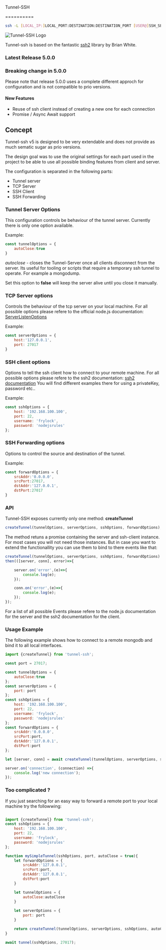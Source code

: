 Tunnel-SSH

==========

```bash
ssh -L [LOCAL_IP:]LOCAL_PORT:DESTINATION:DESTINATION_PORT [USER@]SSH_SERVER
```
  

![Tunnel-SSH Logo](http://i.imgur.com/I5PRnDD.jpg)

  

Tunnel-ssh is based on the fantastic [ssh2](https://github.com/mscdex/ssh2) library by Brian White.
  



### Latest Release 5.0.0

  

### Breaking change in 5.0.0

Please note that release 5.0.0 uses a complete different approch for configuration and is not compatible to prio versions.

#### New Features
* Reuse of ssh client instead of creating a new one for each connection
* Promise / Async Await support

## Concept

Tunnel-ssh v5 is designed to be very extendable and does not provide as much sematic sugar as prio versions.

The design goal was to use the original settings for each part used in the project to be able to use all possible binding features from client and server.

The configuration is separated in the following parts:

* Tunnel server
* TCP Server
* SSH Client
* SSH Forwarding

### Tunnel Server Options

This configuration controls be behaviour of the tunnel server.
Currently there is only one option available.

Example:

```js
const tunnelOptions = {
	autoClose:true
}
```

*autoclose* - closes the Tunnel-Server once all clients disconnect from the server.
Its useful for tooling or scripts that require a temporary ssh tunnel to operate.
For example a mongodump.

Set this option to **false** will keep the server alive until you close it manually.

### TCP Server options

Controls the behaviour of the tcp server on your local machine. 
For all possible options please refere to the official node.js documentation: 
[ServerListenOptions](https://nodejs.org/api/net.html#serverlistenoptions-callback)

Example:

```js
const serverOptions = {
	host:'127.0.0.1',
	port: 27017
}
```


### SSH client options
Options to tell the ssh client how to connect to your remote machine.
For all possible options please refere to the ssh2 documentation:
[ssh2 documentation](https://www.npmjs.com/package/ssh2#installation)
You will find different examples there for using a privateKey, password etc..

Example:

```js
const sshOptions = {
	host: '192.168.100.100',
	port: 22,
	username: 'frylock',
	password: 'nodejsrules'
};
```

### SSH Forwarding options
Options to control the source and destination of the tunnel. 

Example:

```js
const forwardOptions = {
	srcAddr:'0.0.0.0',
	srcPort:27017,
	dstAddr:'127.0.0.1',
	dstPort:27017
}
```


### API

Tunnel-SSH exposes currently only  one method: **createTunnel**

```js
createTunnel(tunnelOptions, serverOptions, sshOptions, forwardOptions);
```

The method retuns a promise containing the server and ssh-client instance. For most cases you will not need those instances. But in case you want to extend the functionallity you can use them to 
bind to there events like that: 

```js
createTunnel(tunnelOptions, serverOptions, sshOptions, forwardOptions).
then(([server, conn], error)=>{

    server.on('error',(e)=>{
        console.log(e);
    });

    conn.on('error',(e)=>{
        console.log(e);
    });
});
```

For a list of all possible Events please refere to the node.js documentation for the server and the ssh2 documentation for the client.


### Usage Example

The following example shows how to connect to a remote mongodb and bind it to all local interfaces. 

```js
import {createTunnel} from 'tunnel-ssh';

const port = 27017;

const tunnelOptions = {
	autoClose:true
};
const serverOptions = {
	port: port
};
const sshOptions = {
	host: '192.168.100.100',
	port: 22,
	username: 'frylock',
	password: 'nodejsrules'
};
const forwardOptions = {
	srcAddr:'0.0.0.0',
	srcPort:port,
	dstAddr:'127.0.0.1',
	dstPort:port
};

let [server, conn] = await createTunnel(tunnelOptions, serverOptions, sshOptions, forwardOptions);

server.on('connection', (connection) =>{
    console.log('new connection');
});
```

### Too complicated ?

If you just searching for an easy way to forward a remote port to your local machine try the followwing:

```js

import {createTunnel} from 'tunnel-ssh';
const sshOptions = {
	host: '192.168.100.100',
	port: 22,
	username: 'frylock',
	password: 'nodejsrules'
};

function mySimpleTunnel(sshOptions, port, autoClose = true){
    let forwardOptions = {
        srcAddr:'127.0.0.1',
        srcPort:port,
        dstAddr:'127.0.0.1',
        dstPort:port
    }

    let tunnelOptions = {
        autoClose:autoClose
    }
    
    let serverOptions = {
        port: port
    }

    return createTunnel(tunnelOptions, serverOptions, sshOptions, autoClose);
}

await tunnel(sshOptions, 27017);

```
